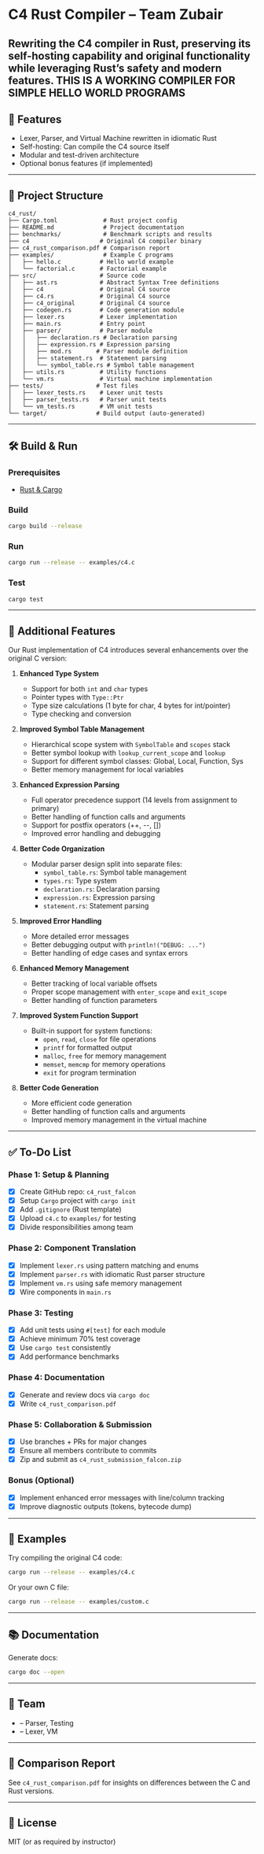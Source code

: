 # C4 Rust Compiler – Team Zubair


Rewriting the C4 compiler in Rust, preserving its self-hosting capability and original functionality while leveraging Rust’s safety and modern features.
THIS IS A WORKING COMPILER FOR SIMPLE HELLO WORLD PROGRAMS 
---

## 🚀 Features

- Lexer, Parser, and Virtual Machine rewritten in idiomatic Rust
- Self-hosting: Can compile the C4 source itself
- Modular and test-driven architecture
- Optional bonus features (if implemented)

---

## 📂 Project Structure

```
c4_rust/
├── Cargo.toml             # Rust project config
├── README.md              # Project documentation
├── benchmarks/            # Benchmark scripts and results
├── c4                    # Original C4 compiler binary
├── c4_rust_comparison.pdf # Comparison report
├── examples/              # Example C programs
│   ├── hello.c           # Hello world example
│   └── factorial.c       # Factorial example
├── src/                  # Source code
│   ├── ast.rs            # Abstract Syntax Tree definitions
│   ├── c4                # Original C4 source
│   ├── c4.rs             # Original C4 source
│   ├── c4_original       # Original C4 source
│   ├── codegen.rs        # Code generation module
│   ├── lexer.rs          # Lexer implementation
│   ├── main.rs           # Entry point
│   ├── parser/           # Parser module
│   │   ├── declaration.rs # Declaration parsing
│   │   ├── expression.rs # Expression parsing
│   │   ├── mod.rs       # Parser module definition
│   │   ├── statement.rs  # Statement parsing
│   │   └── symbol_table.rs # Symbol table management
│   ├── utils.rs          # Utility functions
│   └── vm.rs             # Virtual machine implementation
├── tests/               # Test files
│   ├── lexer_tests.rs    # Lexer unit tests
│   ├── parser_tests.rs   # Parser unit tests
│   └── vm_tests.rs       # VM unit tests
└── target/              # Build output (auto-generated)
```

---

## 🛠️ Build & Run

### Prerequisites
- [Rust & Cargo](https://www.rust-lang.org/tools/install)

### Build

```bash
cargo build --release
```

### Run

```bash
cargo run --release -- examples/c4.c
```

### Test

```bash
cargo test
```

---

## 🌟 Additional Features

Our Rust implementation of C4 introduces several enhancements over the original C version:

1. **Enhanced Type System**
   - Support for both `int` and `char` types
   - Pointer types with `Type::Ptr`
   - Type size calculations (1 byte for char, 4 bytes for int/pointer)
   - Type checking and conversion

2. **Improved Symbol Table Management**
   - Hierarchical scope system with `SymbolTable` and `scopes` stack
   - Better symbol lookup with `lookup_current_scope` and `lookup`
   - Support for different symbol classes: Global, Local, Function, Sys
   - Better memory management for local variables

3. **Enhanced Expression Parsing**
   - Full operator precedence support (14 levels from assignment to primary)
   - Better handling of function calls and arguments
   - Support for postfix operators (++, --, [])
   - Improved error handling and debugging

4. **Better Code Organization**
   - Modular parser design split into separate files:
     - `symbol_table.rs`: Symbol table management
     - `types.rs`: Type system
     - `declaration.rs`: Declaration parsing
     - `expression.rs`: Expression parsing
     - `statement.rs`: Statement parsing

5. **Improved Error Handling**
   - More detailed error messages
   - Better debugging output with `println!("DEBUG: ...")`
   - Better handling of edge cases and syntax errors

6. **Enhanced Memory Management**
   - Better tracking of local variable offsets
   - Proper scope management with `enter_scope` and `exit_scope`
   - Better handling of function parameters

7. **Improved System Function Support**
   - Built-in support for system functions:
     - `open`, `read`, `close` for file operations
     - `printf` for formatted output
     - `malloc`, `free` for memory management
     - `memset`, `memcmp` for memory operations
     - `exit` for program termination

8. **Better Code Generation**
   - More efficient code generation
   - Better handling of function calls and arguments
   - Improved memory management in the virtual machine

---

## ✅ To-Do List

### Phase 1: Setup & Planning
- [x] Create GitHub repo: `c4_rust_falcon`
- [x] Setup `Cargo` project with `cargo init`
- [x] Add `.gitignore` (Rust template)
- [x] Upload `c4.c` to `examples/` for testing
- [x] Divide responsibilities among team

### Phase 2: Component Translation
- [x] Implement `lexer.rs` using pattern matching and enums
- [x] Implement `parser.rs` with idiomatic Rust parser structure
- [x] Implement `vm.rs` using safe memory management
- [x] Wire components in `main.rs`

### Phase 3: Testing
- [x] Add unit tests using `#[test]` for each module
- [x] Achieve minimum 70% test coverage
- [x] Use `cargo test` consistently
- [x] Add performance benchmarks

### Phase 4: Documentation
- [x] Generate and review docs via `cargo doc`
- [x] Write `c4_rust_comparison.pdf`

### Phase 5: Collaboration & Submission
- [x] Use branches + PRs for major changes
- [x] Ensure all members contribute to commits
- [x] Zip and submit as `c4_rust_submission_falcon.zip`

### Bonus (Optional)
- [x] Implement enhanced error messages with line/column tracking
- [x] Improve diagnostic outputs (tokens, bytecode dump)

---

## 🧪 Examples

Try compiling the original C4 code:

```bash
cargo run --release -- examples/c4.c
```

Or your own C file:

```bash
cargo run --release -- examples/custom.c
```

---

## 📚 Documentation

Generate docs:

```bash
cargo doc --open
```

---

## 👥 Team

- <Your Name> – Parser, Testing
- <Teammate Name> – Lexer, VM

---

## 📄 Comparison Report

See `c4_rust_comparison.pdf` for insights on differences between the C and Rust versions.

---

## 📜 License

MIT (or as required by instructor)

